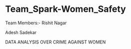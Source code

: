 # Team_Spark-Women_Safety
Team Members:- 
Rishit Nagar 

Adesh Sadekar

DATA ANALYSIS OVER CRIME AGAINST WOMEN
